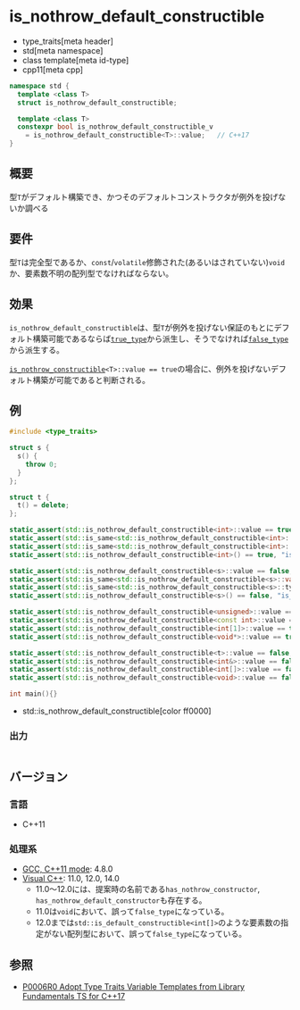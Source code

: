 # is_nothrow_default_constructible
* type_traits[meta header]
* std[meta namespace]
* class template[meta id-type]
* cpp11[meta cpp]

```cpp
namespace std {
  template <class T>
  struct is_nothrow_default_constructible;

  template <class T>
  constexpr bool is_nothrow_default_constructible_v
    = is_nothrow_default_constructible<T>::value;   // C++17
}
```

## 概要
型`T`がデフォルト構築でき、かつそのデフォルトコンストラクタが例外を投げないか調べる


## 要件
型`T`は完全型であるか、`const`/`volatile`修飾された(あるいはされていない)`void`か、要素数不明の配列型でなければならない。


## 効果
`is_nothrow_default_constructible`は、型`T`が例外を投げない保証のもとにデフォルト構築可能であるならば[`true_type`](true_type.md)から派生し、そうでなければ[`false_type`](false_type.md)から派生する。

[`is_nothrow_constructible`](is_nothrow_constructible.md)`<T>::value == true`の場合に、例外を投げないデフォルト構築が可能であると判断される。


## 例
```cpp example
#include <type_traits>

struct s {
  s() {
    throw 0;
  }
};

struct t {
  t() = delete;
};

static_assert(std::is_nothrow_default_constructible<int>::value == true, "value == true, int is nothrow default constructible");
static_assert(std::is_same<std::is_nothrow_default_constructible<int>::value_type, bool>::value, "value_type == bool");
static_assert(std::is_same<std::is_nothrow_default_constructible<int>::type, std::true_type>::value, "type == true_type");
static_assert(std::is_nothrow_default_constructible<int>() == true, "is_copy_nothrow default constructible<int>() == true");

static_assert(std::is_nothrow_default_constructible<s>::value == false, "value == false, s is not nothrow default constructible");
static_assert(std::is_same<std::is_nothrow_default_constructible<s>::value_type, bool>::value, "value_type == bool");
static_assert(std::is_same<std::is_nothrow_default_constructible<s>::type, std::false_type>::value, "type == false_type");
static_assert(std::is_nothrow_default_constructible<s>() == false, "is_copy_nothrow default constructible<s>() == false");

static_assert(std::is_nothrow_default_constructible<unsigned>::value == true, "unsigned is nothrow default constructible");
static_assert(std::is_nothrow_default_constructible<const int>::value == true, "const int is nothrow default constructible");
static_assert(std::is_nothrow_default_constructible<int[1]>::value == true, "int[1] is not nothrow default constructible");
static_assert(std::is_nothrow_default_constructible<void*>::value == true, "void* is nothrow default constructible");

static_assert(std::is_nothrow_default_constructible<t>::value == false, "t is not nothrow default constructible");
static_assert(std::is_nothrow_default_constructible<int&>::value == false, "int& is not nothrow default constructible");
static_assert(std::is_nothrow_default_constructible<int[]>::value == false, "int[] is not nothrow default constructible");
static_assert(std::is_nothrow_default_constructible<void>::value == false, "void is not nothrow default constructible");

int main(){}
```
* std::is_nothrow_default_constructible[color ff0000]

### 出力
```
```

## バージョン
### 言語
- C++11

### 処理系
- [GCC, C++11 mode](/implementation.md#gcc): 4.8.0
- [Visual C++](/implementation.md#visual_cpp): 11.0, 12.0, 14.0
	- 11.0～12.0には、提案時の名前である`has_nothrow_constructor`, `has_nothrow_default_constructor`も存在する。
	- 11.0は`void`において、誤って`false_type`になっている。
	- 12.0までは`std::is_default_constructible<int[]>`のような要素数の指定がない配列型において、誤って`false_type`になっている。


## 参照
- [P0006R0 Adopt Type Traits Variable Templates from Library Fundamentals TS for C++17](http://www.open-std.org/jtc1/sc22/wg21/docs/papers/2015/p0006r0.html)
